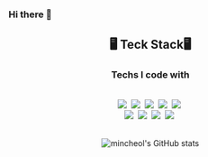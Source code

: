 ### Hi there 👋

<!--
**Low-ProFiles/Low-ProFiles** is a ✨ _special_ ✨ repository because its `README.md` (this file) appears on your GitHub profile.

Here are some ideas to get you started:

- 🔭 I’m currently working on ...
- 🌱 I’m currently learning ...
- 👯 I’m looking to collaborate on ...
- 🤔 I’m looking for help with ...
- 💬 Ask me about ...
- 📫 How to reach me: ...
- 😄 Pronouns: ...
- ⚡ Fun fact: ...
-->

<h2 align="center">
  🖥 Teck Stack🖥
</h2>
<h3 align="center">
  Techs I code with
</h3>
<br>
<div align="center">
  <img src="https://img.shields.io/badge/JavaScript-F7DF1E?style=flat-square&logo=JavaScript&logoColor=black"/></a>&nbsp;
  <img src="https://img.shields.io/badge/TypeScript-3178C6?style=flat-square&logo=TypeScript&logoColor=white"/></a>&nbsp;
  <img src="https://img.shields.io/badge/React-61DAFB?style=flat-square&logo=Create React App&logoColor=black"/></a>&nbsp;
  <img src="https://img.shields.io/badge/Next.js-000000?style=flat-square&logo=Next.js&logoColor=white"/></a>&nbsp;
  <img src="https://img.shields.io/badge/Sass-CC6699?style=flat-square&logo=Sass&logoColor=white"/></a>&nbsp; 
  <br>
  <img src="https://img.shields.io/badge/Styled Components-DB7093?style=flat-square&logo=Styled Components&logoColor=white"/></a>&nbsp;
  <img src="https://img.shields.io/badge/Redux-764ABC?style=flat-square&logo=Redux&logoColor=white"/></a>&nbsp;
  <img src="https://img.shields.io/badge/Python-3766AB?style=flat-square&logo=Python&logoColor=white"/></a>&nbsp;
  <img src="https://img.shields.io/badge/Django-092E20?style=flat-square&logo=Django&logoColor=white"/></a>&nbsp;
 </div>
<br>

<div align="center">
  
  ![mincheol's GitHub stats](https://github-readme-stats.vercel.app/api?username=Low-ProFiles&show_icons=true&)
</div>
